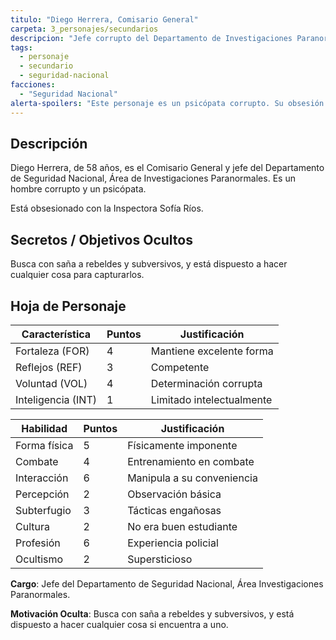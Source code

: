 ```yaml
---
titulo: "Diego Herrera, Comisario General"
carpeta: 3_personajes/secundarios
descripcion: "Jefe corrupto del Departamento de Investigaciones Paranormales, obsesionado con la inspectora Sofía Ríos y la caza de subversivos."
tags:
  - personaje
  - secundario
  - seguridad-nacional
facciones:
  - "Seguridad Nacional"
alerta-spoilers: "Este personaje es un psicópata corrupto. Su obsesión y sus métodos deben ser revelados con precaución."
---
```


## Descripción

Diego Herrera, de 58 años, es el Comisario General y jefe del Departamento de Seguridad Nacional, Área de Investigaciones Paranormales. Es un hombre corrupto y un psicópata.

Está obsesionado con la Inspectora Sofía Ríos.

## Secretos / Objetivos Ocultos

Busca con saña a rebeldes y subversivos, y está dispuesto a hacer cualquier cosa para capturarlos.

## Hoja de Personaje

| **Característica** | **Puntos** | **Justificación** |
| --- | --- | --- |
| Fortaleza (FOR) | 4 | Mantiene excelente forma |
| Reflejos (REF) | 3 | Competente |
| Voluntad (VOL) | 4 | Determinación corrupta |
| Inteligencia (INT) | 1 | Limitado intelectualmente |

| **Habilidad** | **Puntos** | **Justificación** |
| --- | --- | --- |
| Forma física | 5 | Físicamente imponente |
| Combate | 4 | Entrenamiento en combate |
| Interacción | 6 | Manipula a su conveniencia |
| Percepción | 2 | Observación básica |
| Subterfugio | 3 | Tácticas engañosas |
| Cultura | 2 | No era buen estudiante |
| Profesión | 6 | Experiencia policial |
| Ocultismo | 2 | Supersticioso |

**Cargo**: Jefe del Departamento de Seguridad Nacional, Área Investigaciones Paranormales.

**Motivación Oculta**: Busca con saña a rebeldes y subversivos, y está dispuesto a hacer cualquier cosa si encuentra a uno. 